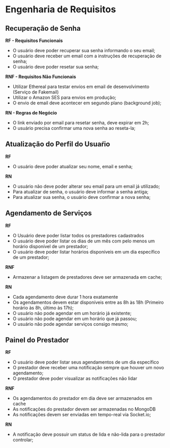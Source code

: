 # Engenharia de Requisitos

## Recuperação de Senha

**RF - Requisitos Funcionais**

- O usuário deve poder recuperar sua senha informando o seu email;
- O usuário deve receber um email com a instruções de recuperação de senha;
- O usuário deve poder resetar sua senha;

**RNF - Requisitos Não Funcionais**

- Utilizar Ethereal para testar envios em email de desenvolvimento (Serviço de Fakemail)
- Utilizar o Amazon SES para envios em produção;
- O envio de email deve acontecer em segundo plano (background job);

**RN - Regras de Negócio**

- O link enviado por email para resetar senha, deve expirar em 2h;
- O usuário precisa confirmar uma nova senha ao reseta-la;

## Atualização do Perfil do Usuaŕio

**RF**

- O usuário deve poder atualizar seu nome, email e senha;

**RN**

- O usuário não deve poder alterar seu email para um email já utilizado;
- Para atualizar de senha, o usuário deve informar a senha antiga;
- Para atualizar sua senha, o usuário deve confirmar a nova senha;

## Agendamento de Serviços

**RF**

- O Usuário deve poder listar todos os prestadores cadastrados
- O usuário deve poder listar os dias de um mês com pelo menos um horário disponível de um prestador;
- O usuário deve poder listar horários disponíveis em um dia específico de um prestador;

**RNF**

- Armazenar a listagem de prestadores deve ser armazenada em cache;

**RN**

- Cada agendamento deve durar 1 hora exatamente
- Os agendamentos devem estar disponíveis entre as 8h às 18h (Primeiro horário às 8h, último às 17h);
- O usuário não pode agendar em um horário já existente;
- O usuário não pode agendar em um horário que já passou;
- O usuário não pode agendar serviços consigo mesmo;

## Painel do Prestador

**RF**

- O usuário deve poder listar seus agendamentos de um dia específico
- O prestador deve receber uma notificação sempre que houver um novo agendamento;
- O prestador deve poder visualizar as notificações não lidar

**RNF**

- Os agendamentos do prestador em dia deve ser armazenados em cache
- As notificações do prestador devem ser armazenadas no MongoDB
- As notificações devem ser enviadas em tempo-real via Socket.io;

**RN**

- A notificação deve possuir um status de lida e não-lida para o prestador controlar;
